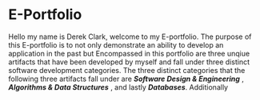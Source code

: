 # E-Portfolio

Hello my name is Derek Clark, welcome to my E-portfolio. The purpose of this E-portfolio is to not only demonstrate an ability to develop an application in the past but  Encompassed in this portfolio are three unqiue artifacts that have been developed by myself and fall under three distinct software development categories. The three distinct categories that the following three artifacts fall under are **_Software Design & Engineering_** , **_Algorithms & Data Structures_** , and lastly **_Databases_**. Additionally 


